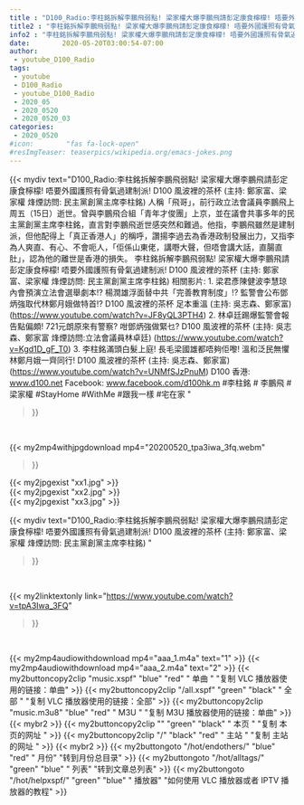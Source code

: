 ```yaml
---
title : "D100_Radio:李柱銘拆解李鵬飛弱點! 梁家權大爆李鵬飛請彭定康食檸檬! 唔要外國護照有骨氣過建制派! D100 風波裡的茶杯 (主持: 鄭家富、梁家權 烽煙訪問: 民主黨創黨主席李柱銘) "
title2 : "李柱銘拆解李鵬飛弱點! 梁家權大爆李鵬飛請彭定康食檸檬! 唔要外國護照有骨氣過建制派! D100 風波裡的茶杯 (主持: 鄭家富、梁家權 烽煙訪問: 民主黨創黨主席李柱銘) "
info2 : "李柱銘拆解李鵬飛弱點! 梁家權大爆李鵬飛請彭定康食檸檬! 唔要外國護照有骨氣過建制派! D100 風波裡的茶杯 (主持: 鄭家富、梁家權 烽煙訪問: 民主黨創黨主席李柱銘)  人稱「飛哥」，前行政立法會議員李鵬飛上周五（15日）逝世。曾與李鵬飛合組「青年才俊團」上京，並在議會共事多年的民主黨創黨主席李柱銘，直言對李鵬飛逝世感突然和難過。他指，李鵬飛雖然是建制派，但他配得上「真正香港人」的稱呼，讚揚李過去為香港政制發展出力，又指李為人爽直、有心、不會呃人，「佢係山東佬，講嘢大聲，但唔會講大話，直腸直肚」，認為他的離世是香港的損失。  李柱銘拆解李鵬飛弱點! 梁家權大爆李鵬飛請彭定康食檸檬! 唔要外國護照有骨氣過建制派! D100 風波裡的茶杯 (主持: 鄭家富、梁家權 烽煙訪問: 民主黨創黨主席李柱銘)  相關影片: 1. 梁君彥陳健波李慧琼內會預演立法會選舉劇本!? 楊潤雄浮面替中共「完善教育制度」!? 監警會公布鄧炳強取代林鄭月娥做特首!? D100 風波裡的茶杯 足本重溫 (主持: 吳志森、鄭家富) (https://www.youtube.com/watch?v=JF8yQL3PTH4) 2. 林卓廷踢爆監警會報告點偏頗! 721元朗原來有警察? 咁鄧炳強做緊乜? D100 風波裡的茶杯 (主持: 吳志森、鄭家富 烽煙訪問:立法會議員林卓廷) (https://www.youtube.com/watch?v=Kgd1D_gF_T0) 3. 李柱銘滿頭白髮上庭! 長毛梁國雄都唔夠佢嚟! 溫和泛民無懼林鄭月娥一齊同行! D100 風波裡的茶杯 (主持: 吳志森、鄭家富) (https://www.youtube.com/watch?v=UNMfSJzPnuM)  D100 香港: www.d100.net Facebook: www.facebook.com/d100hk.m  #李柱銘 # 李鵬飛 #梁家權 #StayHome #WithMe #跟我一樣 #宅在家 "
date:        2020-05-20T03:00:54-07:00
author:
 - youtube_D100_Radio
tags:
 - youtube
 - D100_Radio
 - youtube_D100_Radio
 - 2020_05
 - 2020_0520
 - 2020_0520_03
categories:
 - 2020_0520
#icon:        "fas fa-lock-open"
#resImgTeaser: teaserpics/wikipedia.org/emacs-jokes.png
---
```


{{< mydiv text="D100_Radio:李柱銘拆解李鵬飛弱點! 梁家權大爆李鵬飛請彭定康食檸檬! 唔要外國護照有骨氣過建制派! D100 風波裡的茶杯 (主持: 鄭家富、梁家權 烽煙訪問: 民主黨創黨主席李柱銘)  人稱「飛哥」，前行政立法會議員李鵬飛上周五（15日）逝世。曾與李鵬飛合組「青年才俊團」上京，並在議會共事多年的民主黨創黨主席李柱銘，直言對李鵬飛逝世感突然和難過。他指，李鵬飛雖然是建制派，但他配得上「真正香港人」的稱呼，讚揚李過去為香港政制發展出力，又指李為人爽直、有心、不會呃人，「佢係山東佬，講嘢大聲，但唔會講大話，直腸直肚」，認為他的離世是香港的損失。  李柱銘拆解李鵬飛弱點! 梁家權大爆李鵬飛請彭定康食檸檬! 唔要外國護照有骨氣過建制派! D100 風波裡的茶杯 (主持: 鄭家富、梁家權 烽煙訪問: 民主黨創黨主席李柱銘)  相關影片: 1. 梁君彥陳健波李慧琼內會預演立法會選舉劇本!? 楊潤雄浮面替中共「完善教育制度」!? 監警會公布鄧炳強取代林鄭月娥做特首!? D100 風波裡的茶杯 足本重溫 (主持: 吳志森、鄭家富) (https://www.youtube.com/watch?v=JF8yQL3PTH4) 2. 林卓廷踢爆監警會報告點偏頗! 721元朗原來有警察? 咁鄧炳強做緊乜? D100 風波裡的茶杯 (主持: 吳志森、鄭家富 烽煙訪問:立法會議員林卓廷) (https://www.youtube.com/watch?v=Kgd1D_gF_T0) 3. 李柱銘滿頭白髮上庭! 長毛梁國雄都唔夠佢嚟! 溫和泛民無懼林鄭月娥一齊同行! D100 風波裡的茶杯 (主持: 吳志森、鄭家富) (https://www.youtube.com/watch?v=UNMfSJzPnuM)  D100 香港: www.d100.net Facebook: www.facebook.com/d100hk.m  #李柱銘 # 李鵬飛 #梁家權 #StayHome #WithMe #跟我一樣 #宅在家 "
>}}
<br>


{{< my2mp4withjpgdownload mp4="20200520_tpa3iwa_3fq.webm"
>}}

{{< my2jpgexist "xx1.jpg" >}}<br>
{{< my2jpgexist "xx2.jpg" >}}<br>
{{< my2jpgexist "xx3.jpg" >}}<br>



{{< mydiv text="D100_Radio:李柱銘拆解李鵬飛弱點! 梁家權大爆李鵬飛請彭定康食檸檬! 唔要外國護照有骨氣過建制派! D100 風波裡的茶杯 (主持: 鄭家富、梁家權 烽煙訪問: 民主黨創黨主席李柱銘) "
>}}
<br>

{{< my2linktextonly link="https://www.youtube.com/watch?v=tpA3Iwa_3FQ"
>}}


<br>

{{< my2mp4audiowithdownload mp4="aaa_1.m4a"    text="1" >}}
{{< my2mp4audiowithdownload mp4="aaa_2.m4a"    text="2" >}}
{{< my2buttoncopy2clip "music.xspf"        "blue"   "red"    " 单曲 "  "复制 VLC 播放器使用的链接：单曲" >}} {{< my2buttoncopy2clip "/all.xspf"         "green"  "black"  " 全部 "  "复制 VLC 播放器使用的链接：全部" >}} {{< my2buttoncopy2clip "music.m3u8"        "blue"   "red"    " M3U  "    "复制 M3U 播放器使用的链接：单曲" >}} {{< mybr2 >}} {{< my2buttoncopy2clip ""                  "green"  "black"  " 本页 "    "复制 本页的网址 " >}} {{< my2buttoncopy2clip "/"                 "black"  "red"    " 主站 "    "复制 主站的网址 " >}} {{< mybr2 >}} {{< my2buttongoto      "/hot/endothers/"   "blue"   "red"    " 月份"   "转到月份总目录" >}} {{< my2buttongoto      "/hot/alltags/"     "green"  "blue"   " 列表"   "转到文章总列表" >}} {{< my2buttongoto      "/hot/helpxspf/"    "green"  "blue"   " 播放器" "如何使用 VLC 播放器或者 IPTV 播放器的教程" >}} 
